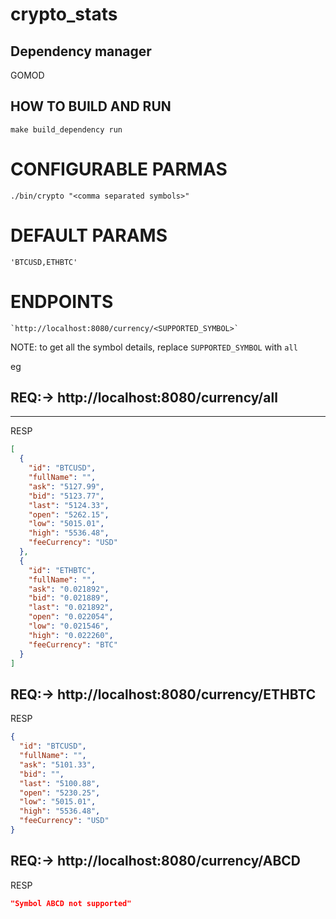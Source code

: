 # crypto_stats

## Dependency manager

GOMOD

## HOW TO BUILD AND RUN

    make build_dependency run

# CONFIGURABLE PARMAS

    ./bin/crypto "<comma separated symbols>"

# DEFAULT PARAMS

    'BTCUSD,ETHBTC'

# ENDPOINTS

    `http://localhost:8080/currency/<SUPPORTED_SYMBOL>`

NOTE: to get all the symbol details, replace `SUPPORTED_SYMBOL` with `all`

eg

## REQ:-> http://localhost:8080/currency/all

---

RESP

```json
[
  {
    "id": "BTCUSD",
    "fullName": "",
    "ask": "5127.99",
    "bid": "5123.77",
    "last": "5124.33",
    "open": "5262.15",
    "low": "5015.01",
    "high": "5536.48",
    "feeCurrency": "USD"
  },
  {
    "id": "ETHBTC",
    "fullName": "",
    "ask": "0.021892",
    "bid": "0.021889",
    "last": "0.021892",
    "open": "0.022054",
    "low": "0.021546",
    "high": "0.022260",
    "feeCurrency": "BTC"
  }
]
```

## REQ:-> http://localhost:8080/currency/ETHBTC

RESP

```json
{
  "id": "BTCUSD",
  "fullName": "",
  "ask": "5101.33",
  "bid": "",
  "last": "5100.88",
  "open": "5230.25",
  "low": "5015.01",
  "high": "5536.48",
  "feeCurrency": "USD"
}
```

## REQ:-> http://localhost:8080/currency/ABCD

RESP

```json
"Symbol ABCD not supported"
```
